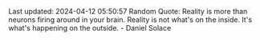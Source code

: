 Last updated: 2024-04-12 05:50:57
Random Quote: Reality is more than neurons firing around in your brain. Reality is not what's on the inside. It's what's happening on the outside. - Daniel Solace